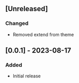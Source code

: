 ## [Unreleased]

### Changed

- Removed extend from theme

## [0.0.1] - 2023-08-17

### Added

- Initial release
